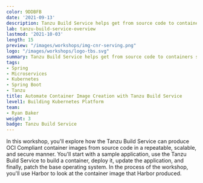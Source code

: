 ```yaml
---
color: 9DDBFB
date: '2021-09-13'
description: Tanzu Build Service helps get from source code to containers securely and repeatably.
lab: tanzu-build-service-overview
lastmod: '2021-10-03'
length: 15
preview: "/images/workshops/img-cnr-serving.png"
logo: "/images/workshops/logo-tbs.svg"
summary: Tanzu Build Service helps get from source code to containers securely and repeatably.
tags:
- Spring
- Microservices
- Kubernetes
- Spring Boot
- Tanzu
title: Automate Container Image Creation with Tanzu Build Service
level1: Building Kubernetes Platform
team:
- Ryan Baker
weight: 3
badge: Tanzu Build Service
---
```


In this workshop, you'll explore how the Tanzu Build Service can produce OCI Compliant container images from source code in a repeatable, scalable, and secure manner. You'll start with a sample application, use the Tanzu Build Service to build a container, deploy it, update the application, and finally, patch the base operating system. In the process of the workshop, you'll use Harbor to look at the container image that Harbor produced.